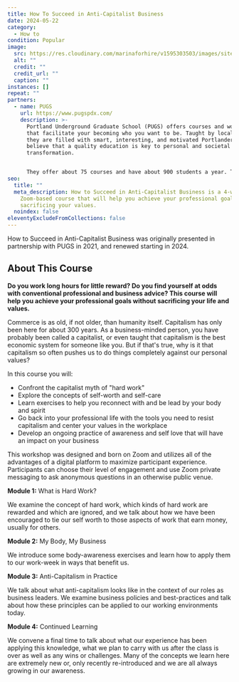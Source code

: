 ```yaml
---
title: How To Succeed in Anti-Capitalist Business
date: 2024-05-22
category:
  - How to
condition: Popular
image:
  src: https://res.cloudinary.com/marinaforhire/v1595303503/images/site/marina-two-tone-wall.jpg
  alt: ""
  credit: ""
  credit_url: ""
  caption: ""
instances: []
repeat: ""
partners:
  - name: PUGS
    url: https://www.pugspdx.com/
    description: >-
      Portland Underground Graduate School (PUGS) offers courses and workshops
      that facilitate your becoming who you want to be. Taught by local experts,
      they are filled with smart, interesting, and motivated Portlanders. They
      believe that a quality education is key to personal and societal
      transformation.


      They offer about 75 courses and have about 900 students a year. They are not part of the restrictive, bureaucratic, and expensive university “educational-industrial complex.” No degrees or certificates. No university credit. And proudly so. As a matter of social justice, their mission is to allow everyone a chance to keeping learning debt-free through their Radical Pricing Policy. Hope to see you in class!
seo:
  title: ""
  meta_description: How to Succeed in Anti-Capitalist Business is a 4-week
    Zoom-based course that will help you achieve your professional goals without
    sacrificing your values.
  noindex: false
eleventyExcludeFromCollections: false
---
```

How to Succeed in Anti-Capitalist Business was originally presented in partnership with PUGS in 2021, and renewed starting in 2024.

## About This Course

**Do you work long hours for little reward? Do you find yourself at odds with conventional professional and business advice? This course will help you achieve your professional goals without sacrificing your life and values.**

Commerce is as old, if not older, than humanity itself. Capitalism has only been here for about 300 years. As a business-minded person, you have probably been called a capitalist, or even taught that capitalism is the best economic system for someone like you. But if that's true, why is it that capitalism so often pushes us to do things completely against our personal values?

In this course you will:

* Confront the capitalist myth of "hard work"
* Explore the concepts of self-worth and self-care
* Learn exercises to help you reconnect with and be lead by your body and spirit
* Go back into your professional life with the tools you need to resist capitalism and center your values in the workplace
* Develop an ongoing practice of awareness and self love that will have an impact on your business

This workshop was designed and born on Zoom and utilizes all of the advantages of a digital platform to maximize participant experience. Participants can choose their level of engagement and use Zoom private messaging to ask anonymous questions in an otherwise public venue.

**Module 1:** What is Hard Work?

We examine the concept of hard work, which kinds of hard work are rewarded and which are ignored, and we talk about how we have been encouraged to tie our self worth to those aspects of work that earn money, usually for others.

**Module 2:** My Body, My Business

We introduce some body-awareness exercises and learn how to apply them to our work-week in ways that benefit us.

**Module 3:** Anti-Capitalism in Practice

We talk about what anti-capitalism looks like in the context of our roles as business leaders. We examine business policies and best-practices and talk about how these principles can be applied to our working environments today.

**Module 4:** Continued Learning

We convene a final time to talk about what our experience has been applying this knowledge, what we plan to carry with us after the class is over as well as any wins or challenges. Many of the concepts we learn here are extremely new or, only recently re-introduced and we are all always growing in our awareness.
